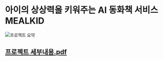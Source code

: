 # 아이의 상상력을 키워주는 AI 동화책 서비스 MEALKID
![프로젝트 요약](https://github.com/user-attachments/assets/96d2f4c0-d719-425a-9701-b307d0bfca9f)
## [프로젝트 세부내용.pdf](https://github.com/user-attachments/files/16648858/AI.22.pdf)
